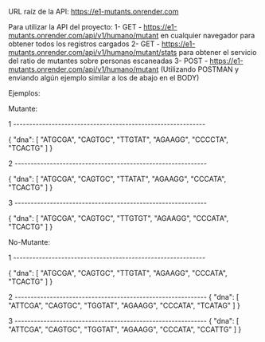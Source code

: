 URL raíz de la API: https://e1-mutants.onrender.com


Para utilizar la API del proyecto:
	1- GET  - https://e1-mutants.onrender.com/api/v1/humano/mutant en cualquier navegador para obtener todos los registros cargados
	2- GET  - https://e1-mutants.onrender.com/api/v1/humano/mutant/stats para obtener el servicio del ratio de mutantes sobre personas escaneadas
	3- POST - https://e1-mutants.onrender.com/api/v1/humano/mutant (Utilizando POSTMAN y enviando algún ejemplo similar a los de abajo en el BODY) 


Ejemplos:

Mutante:

1 ------------------------------------------------------------
 
{
    "dna": [
        "ATGCGA",
        "CAGTGC",
        "TTGTAT",
        "AGAAGG",
        "CCCCTA",
        "TCACTG"
    ]
}

2 ------------------------------------------------------------

{
    "dna": [
        "ATGCGA",
        "CAGTGC",
        "TTATAT",
        "AGAAGG",
        "CCCATA",
        "TCACTG"
    ]
}

3 ------------------------------------------------------------

{
    "dna": [
        "ATGCGA",
        "CAGTGC",
        "TTGTGT",
        "AGAAGG",
        "CCCATA",
        "TCACTG"
    ]
}



No-Mutante:

1 ------------------------------------------------------------

{
    "dna": [
        "ATGCGA",
        "CAGTGC",
        "TTGTAT",
        "AGAAGG",
        "CCCATA",
        "TCACTG"
    ]
}

2 ------------------------------------------------------------
{
    "dna": [
        "ATTCGA",
        "CAGTGC",
        "TGGTAT",
        "AGAAGG",
        "CCCATA",
        "TCATAG"
    ]
}

3 ------------------------------------------------------------
{
    "dna": [
        "ATTCGA",
        "CAGTGC",
        "TGGTAT",
        "AGAAGG",
        "CCCATA",
        "CCATTG"
    ]
}
